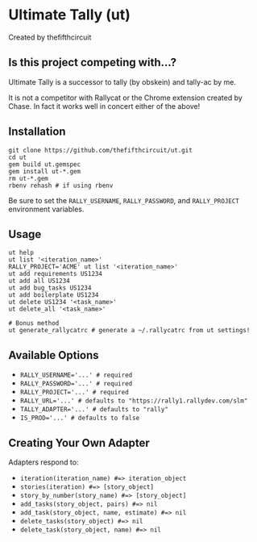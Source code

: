 # Ultimate Tally (ut)

Created by thefifthcircuit

## Is this project competing with...?

Ultimate Tally is a successor to tally (by obskein) and tally-ac by me.

It is not a competitor with Rallycat or the Chrome extension created by Chase.
In fact it works well in concert either of the above!

## Installation

    git clone https://github.com/thefifthcircuit/ut.git
    cd ut
    gem build ut.gemspec
    gem install ut-*.gem
    rm ut-*.gem
    rbenv rehash # if using rbenv

Be sure to set the `RALLY_USERNAME`, `RALLY_PASSWORD`, and `RALLY_PROJECT`
environment variables.

## Usage

    ut help
    ut list '<iteration_name>'
    RALLY_PROJECT='ACME' ut list '<iteration_name>'
    ut add requirements US1234
    ut add all US1234
    ut add bug_tasks US1234
    ut add boilerplate US1234
    ut delete US1234 '<task_name>'
    ut delete_all '<task_name>'

    # Bonus method
    ut generate_rallycatrc # generate a ~/.rallycatrc from ut settings! 

## Available Options

  * `RALLY_USERNAME='...' # required`
  * `RALLY_PASSWORD='...' # required`
  * `RALLY_PROJECT='...' # required`
  * `RALLY_URL='...' # defaults to "https://rally1.rallydev.com/slm"`
  * `TALLY_ADAPTER='...' # defaults to "rally"`
  * `IS_PROD='...' # defaults to false`

## Creating Your Own Adapter

Adapters respond to:

  * `iteration(iteration_name) #=> iteration_object`
  * `stories(iteration) #=> [story_object]`
  * `story_by_number(story_name) #=> [story_object]`
  * `add_tasks(story_object, pairs) #=> nil`
  * `add_task(story_object, name, estimate) #=> nil`
  * `delete_tasks(story_object) #=> nil`
  * `delete_task(story_object, name) #=> nil`

